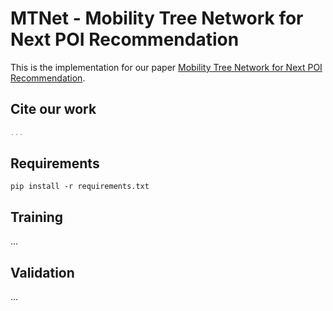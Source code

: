 # MTNet - Mobility Tree Network for Next POI Recommendation

This is the implementation for our paper [Mobility Tree Network for Next POI Recommendation](https://1).

## Cite our work
```bibtex
...
```

## Requirements
```
pip install -r requirements.txt
```

## Training
...

## Validation
...
